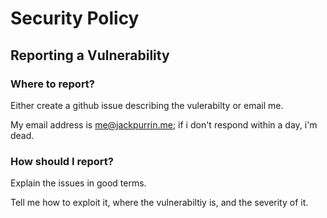 # Security Policy

## Reporting a Vulnerability

### Where to report?

Either create a github issue describing the vulerabilty or email me. 

My email address is me@jackpurrin.me; if i don't respond within a day, i'm dead. 

### How should I report?

Explain the issues in good terms. 

Tell me how to exploit it, where the vulnerabiltiy is, and the severity of it. 

